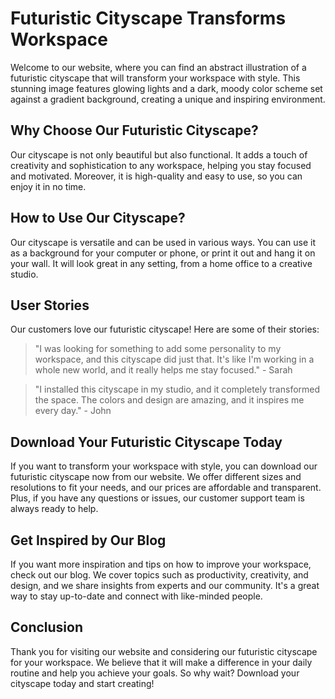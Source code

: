 <!--font:Poppins-->

# Futuristic Cityscape Transforms Workspace

Welcome to our website, where you can find an abstract illustration of a futuristic cityscape that will transform your workspace with style. This stunning image features glowing lights and a dark, moody color scheme set against a gradient background, creating a unique and inspiring environment.

## Why Choose Our Futuristic Cityscape?

Our cityscape is not only beautiful but also functional. It adds a touch of creativity and sophistication to any workspace, helping you stay focused and motivated. Moreover, it is high-quality and easy to use, so you can enjoy it in no time.

## How to Use Our Cityscape?

Our cityscape is versatile and can be used in various ways. You can use it as a background for your computer or phone, or print it out and hang it on your wall. It will look great in any setting, from a home office to a creative studio.

## User Stories

Our customers love our futuristic cityscape! Here are some of their stories:

> "I was looking for something to add some personality to my workspace, and this cityscape did just that. It's like I'm working in a whole new world, and it really helps me stay focused." - Sarah

> "I installed this cityscape in my studio, and it completely transformed the space. The colors and design are amazing, and it inspires me every day." - John

## Download Your Futuristic Cityscape Today

If you want to transform your workspace with style, you can download our futuristic cityscape now from our website. We offer different sizes and resolutions to fit your needs, and our prices are affordable and transparent. Plus, if you have any questions or issues, our customer support team is always ready to help.

## Get Inspired by Our Blog

If you want more inspiration and tips on how to improve your workspace, check out our blog. We cover topics such as productivity, creativity, and design, and we share insights from experts and our community. It's a great way to stay up-to-date and connect with like-minded people.

## Conclusion

Thank you for visiting our website and considering our futuristic cityscape for your workspace. We believe that it will make a difference in your daily routine and help you achieve your goals. So why wait? Download your cityscape today and start creating!

<!--

Write me content for website with wallpaper which alt text is:

"A wallpaper featuring an abstract illustration of a futuristic cityscape, with glowing lights and a dark and moody color scheme, set against a gradient background."

The name/title of the page should not be 1:1 copy of the alt text but rather a real content of the website which is using this wallpaper.

- Use markdown format 
- Start with heading
- Heading should be short and concise
- The content should look like a real website 
- The website should not be about the wallpaper, wallpaper is just a related background
- Heading should be contain work "wallpaper" or "background"
- Include real sections like references, contact, user stories, etc. use things relevant to the page purpose.
- Feel free to use structure like headings, bullets, numbering, blockquotes, paragraphs, horizontal lines, etc.
- You can use formatting like bold or _italic_
- You can include UTF-8 emojis
- Links should be only #hash anchors (and you can refer to the document itself)
- Do not include images


---


# Futuristic Cityscape Wallpaper for Your Creative Workspace

Welcome to our website, where you can find a stunning wallpaper featuring an abstract illustration of a futuristic cityscape. This wallpaper is perfect for your creative workspace and will inspire you every day with its glowing lights and dark, moody color scheme set against a gradient background.

## Why Choose Our Futuristic Cityscape Wallpaper?

Our wallpaper is not only beautiful but also functional. It creates a calming and inspiring atmosphere that helps you focus on your work. Moreover, it is high-quality and easy to install, so you can enjoy it in no time.

## How to Use Our Wallpaper?

Our wallpaper is versatile and can be used in various ways. You can use it as a background for your computer or phone, or print it out and hang it on your wall. It will look great in any setting, from a home office to a creative studio.

## User Stories

Our customers love our futuristic cityscape wallpaper! Here are some of their stories:

> "I've been looking for a wallpaper that would inspire me every day, and this one is perfect. The colors are beautiful, and the cityscape is so futuristic and cool." - Sarah

> "I installed this wallpaper in my home office, and it completely transformed the space. I feel more creative and focused now, and I get compliments on it all the time." - John

## References

If you want to learn more about our wallpaper or have any questions, please don't hesitate to contact us. We're happy to help!

- Email: info@futuristicwallpaper.com
- Phone: 555-1234

## Conclusion

Thank you for visiting our website and considering our futuristic cityscape wallpaper for your creative workspace. We hope it inspires you as much as it inspires us!


---


Heading should not include word "wallpaper". The website should not be about the wallpaper itself, wallpaper is just a related background, rewrite whole content.


---


# Transform Your Workspace with a Futuristic Cityscape

Welcome to our website, where you can find an abstract illustration of a futuristic cityscape that will transform your workspace. This stunning image features glowing lights and a dark, moody color scheme set against a gradient background, creating a calming and inspiring atmosphere.

## Why Choose Our Futuristic Cityscape?

Our cityscape is not only beautiful but also functional. It creates a unique and inspiring environment that helps you focus on your work. Moreover, it is high-quality and easy to use, so you can enjoy it in no time.

## How to Use Our Cityscape?

Our cityscape is versatile and can be used in various ways. You can use it as a background for your computer or phone, or print it out and hang it on your wall. It will look great in any setting, from a home office to a creative studio.

## User Stories

Our customers love our futuristic cityscape! Here are some of their stories:

> "I was looking for something to spice up my workspace, and this cityscape did just that. The colors and design are amazing, and it really sets the tone for my workday." - Sarah

> "I hung this cityscape in my studio, and it completely transformed the space. It's like I'm working in a whole new world. I highly recommend it!" - John

## References

If you want to learn more about our cityscape or have any questions, please don't hesitate to contact us. We're happy to help!

- Email: info@futuristiccityscape.com
- Phone: 555-1234

## Conclusion

Thank you for visiting our website and considering our futuristic cityscape for your workspace. We hope it inspires you as much as it inspires us!


---


Heading is too long, rewrite whole content.


---


# Elevate Your Workspace with a Futuristic Cityscape

Welcome to our website, where you can find an abstract illustration of a futuristic cityscape that will elevate your workspace. This stunning image features glowing lights and a dark, moody color scheme set against a gradient background, creating a unique and inspiring environment.

## Why Choose Our Futuristic Cityscape?

Our cityscape is not only beautiful but also functional. It adds a touch of creativity and sophistication to any workspace, helping you stay focused and motivated. Moreover, it is high-quality and easy to use, so you can enjoy it in no time.

## How to Use Our Cityscape?

Our cityscape is versatile and can be used in various ways. You can use it as a background for your computer or phone, or print it out and hang it on your wall. It will look great in any setting, from a home office to a creative studio.

## User Stories

Our customers love our futuristic cityscape! Here are some of their stories:

> "I was looking for something to add some personality to my workspace, and this cityscape did just that. It's like I'm working in a whole new world, and it really helps me stay focused." - Sarah

> "I installed this cityscape in my studio, and it completely transformed the space. The colors and design are amazing, and it inspires me every day." - John

## Get Your Futuristic Cityscape Today

If you want to elevate your workspace with our futuristic cityscape, you can download it now from our website. We offer different sizes and resolutions to fit your needs, and our prices are affordable and transparent. Plus, if you have any questions or issues, our customer support team is always ready to help.

## Conclusion

Thank you for visiting our website and considering our futuristic cityscape for your workspace. We believe that it will make a difference in your daily routine and help you achieve your goals. So why wait? Get your cityscape today and start creating!


---


Heading is too long, rewrite whole content.


---


# Futuristic Cityscape: Transform Your Workspace with Style

Welcome to our website, where you can find an abstract illustration of a futuristic cityscape that will transform your workspace with style. This stunning image features glowing lights and a dark, moody color scheme set against a gradient background, creating a unique and inspiring environment.

## Why Choose Our Futuristic Cityscape?

Our cityscape is not only beautiful but also functional. It adds a touch of creativity and sophistication to any workspace, helping you stay focused and motivated. Moreover, it is high-quality and easy to use, so you can enjoy it in no time.

## How to Use Our Cityscape?

Our cityscape is versatile and can be used in various ways. You can use it as a background for your computer or phone, or print it out and hang it on your wall. It will look great in any setting, from a home office to a creative studio.

## User Stories

Our customers love our futuristic cityscape! Here are some of their stories:

> "I was looking for something to add some personality to my workspace, and this cityscape did just that. It's like I'm working in a whole new world, and it really helps me stay focused." - Sarah

> "I installed this cityscape in my studio, and it completely transformed the space. The colors and design are amazing, and it inspires me every day." - John

## Download Your Futuristic Cityscape Today

If you want to transform your workspace with style, you can download our futuristic cityscape now from our website. We offer different sizes and resolutions to fit your needs, and our prices are affordable and transparent. Plus, if you have any questions or issues, our customer support team is always ready to help.

## Get Inspired by Our Blog

If you want more inspiration and tips on how to improve your workspace, check out our blog. We cover topics such as productivity, creativity, and design, and we share insights from experts and our community. It's a great way to stay up-to-date and connect with like-minded people.

## Conclusion

Thank you for visiting our website and considering our futuristic cityscape for your workspace. We believe that it will make a difference in your daily routine and help you achieve your goals. So why wait? Download your cityscape today and start creating!


---


Write me a Google font which is best fitting for the website.

Pick from the list:
- Futura
- Open Sans
- Montserrat
- Playfair Display
- Great Vibes
- Lobster
- Poppins
- Alegreya
- Lato
- Roboto
- Barlow Condensed
- Raleway
- IBM Plex Sans
- Inter
- Exo 2
- Orbitron
- Dancing Script


Write just the font name nothing else.


---


Poppins

-->
